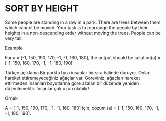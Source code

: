 # SORT BY HEIGHT

Some people are standing in a row in a park. There are trees between them which cannot be moved. Your task is to rearrange the people by their heights in a non-descending order without moving the trees. People can be very tall!

Example

For a = [-1, 150, 190, 170, -1, -1, 160, 180], the output should be
solution(a) = [-1, 150, 160, 170, -1, -1, 180, 190].

Türkçe açıklama
Bir parkta bazı insanlar bir sıra halinde duruyor. Onları hareket ettiremeyeceğiniz ağaçlar var. Göreviniz, ağaçları hareket ettirmeden insanları boyutlarına göre azalan bir düzende yeniden düzenlemektir. İnsanlar çok uzun olabilir!

Örnek

A = [-1, 150, 190, 170, -1, -1, 160, 180] için, çözüm (a) = [-1, 150, 160, 170, -1, -1, 180, 190].
